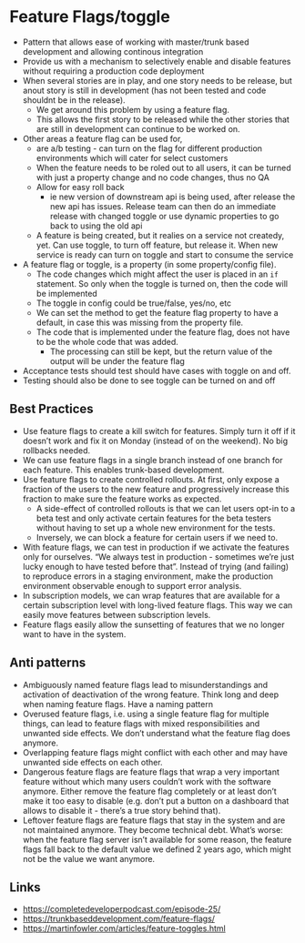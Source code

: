 # Feature Flags/toggle

- Pattern that allows ease of working with master/trunk based development and allowing continous integration
- Provide us with a mechanism to selectively enable and disable features without requiring a production code deployment
- When several stories are in play, and one story needs to be release, but anout story is still in development (has not been tested and code shouldnt be in the release).
  - We get around this problem by using a feature flag.
  - This allows the first story to be released while the other stories that are still in development can continue to be worked on.
- Other areas a feature flag can be used for,
  - are a/b testing - can turn on the flag for different production environments which will cater for select customers
  - When the feature needs to be roled out to all users, it can be turned with just a property change and no code changes, thus no QA
  - Allow for easy roll back
    - ie new version of downstream api is being used, after release the new api has issues. Release team can then do an immediate release with changed toggle or use dynamic properties to go back to using the old api
  - A feature is being created, but it realies on a service not createdy, yet. Can use toggle, to turn off feature, but release it. When new service is ready can turn on toggle and start to consume the service
- A feature flag or toggle, is a property (in some property/config file).
  - The code changes which might affect the user is placed in an `if` statement. So only when the toggle is turned on, then the code will be implemented
  - The toggle in config could be true/false, yes/no, etc
  - We can set the method to get the feature flag property to have a default, in case this was missing from the property file.
  - The code that is implemented under the feature flag, does not have to be the whole code that was added.
    - The processing can still be kept, but the return value of the output will be under the feature flag
- Acceptance tests should test should have cases with toggle on and off.
- Testing should also be done to see toggle can be turned on and off

## Best Practices

- Use feature flags to create a kill switch for features. Simply turn it off if it doesn’t work and fix it on Monday (instead of on the weekend). No big rollbacks needed.
- We can use feature flags in a single branch instead of one branch for each feature. This enables trunk-based development.
- Use feature flags to create controlled rollouts. At first, only expose a fraction of the users to the new feature and progressively increase this fraction to make sure the feature works as expected.
  - A side-effect of controlled rollouts is that we can let users opt-in to a beta test and only activate certain features for the beta testers without having to set up a whole new environment for the tests.
  - Inversely, we can block a feature for certain users if we need to.
- With feature flags, we can test in production if we activate the features only for ourselves. “We always test in production - sometimes we’re just lucky enough to have tested before that”. Instead of trying (and failing) to reproduce errors in a staging environment, make the production environment observable enough to support error analysis.
- In subscription models, we can wrap features that are available for a certain subscription level with long-lived feature flags. This way we can easily move features between subscription levels.
- Feature flags easily allow the sunsetting of features that we no longer want to have in the system.

## Anti patterns

- Ambiguously named feature flags lead to misunderstandings and activation of deactivation of the wrong feature. Think long and deep when naming feature flags. Have a naming pattern
- Overused feature flags, i.e. using a single feature flag for multiple things, can lead to feature flags with mixed responsibilities and unwanted side effects. We don’t understand what the feature flag does anymore.
- Overlapping feature flags might conflict with each other and may have unwanted side effects on each other.
- Dangerous feature flags are feature flags that wrap a very important feature without which many users couldn’t work with the software anymore. Either remove the feature flag completely or at least don’t make it too easy to disable (e.g. don’t put a button on a dashboard that allows to disable it - there’s a true story behind that).
- Leftover feature flags are feature flags that stay in the system and are not maintained anymore. They become technical debt. What’s worse: when the feature flag server isn’t available for some reason, the feature flags fall back to the default value we defined 2 years ago, which might not be the value we want anymore.

## Links

- https://completedeveloperpodcast.com/episode-25/
- https://trunkbaseddevelopment.com/feature-flags/
- https://martinfowler.com/articles/feature-toggles.html
